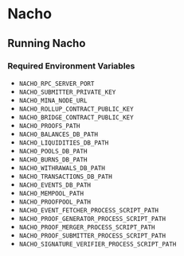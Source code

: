 # Nacho

## Running Nacho

### Required Environment Variables

-   `NACHO_RPC_SERVER_PORT`
-   `NACHO_SUBMITTER_PRIVATE_KEY`
-   `NACHO_MINA_NODE_URL`
-   `NACHO_ROLLUP_CONTRACT_PUBLIC_KEY`
-   `NACHO_BRIDGE_CONTRACT_PUBLIC_KEY`
-   `NACHO_PROOFS_PATH`
-   `NACHO_BALANCES_DB_PATH`
-   `NACHO_LIQUIDITIES_DB_PATH`
-   `NACHO_POOLS_DB_PATH`
-   `NACHO_BURNS_DB_PATH`
-   `NACHO_WITHRAWALS_DB_PATH`
-   `NACHO_TRANSACTIONS_DB_PATH`
-   `NACHO_EVENTS_DB_PATH`
-   `NACHO_MEMPOOL_PATH`
-   `NACHO_PROOFPOOL_PATH`
-   `NACHO_EVENT_FETCHER_PROCESS_SCRIPT_PATH`
-   `NACHO_PROOF_GENERATOR_PROCESS_SCRIPT_PATH`
-   `NACHO_PROOF_MERGER_PROCESS_SCRIPT_PATH`
-   `NACHO_PROOF_SUBMITTER_PROCESS_SCRIPT_PATH`
-   `NACHO_SIGNATURE_VERIFIER_PROCESS_SCRIPT_PATH`
